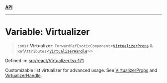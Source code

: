 [**API**](../../API.md)

***

# Variable: Virtualizer

> `const` **Virtualizer**: `ForwardRefExoticComponent`\<[`VirtualizerProps`](../interfaces/VirtualizerProps.md) & `RefAttributes`\<[`VirtualizerHandle`](../interfaces/VirtualizerHandle.md)\>\>

Defined in: [src/react/Virtualizer.tsx:171](https://github.com/inokawa/virtua/blob/a15901437620886aba5695328028f01892b50f09/src/react/Virtualizer.tsx#L171)

Customizable list virtualizer for advanced usage. See [VirtualizerProps](../interfaces/VirtualizerProps.md) and [VirtualizerHandle](../interfaces/VirtualizerHandle.md).
